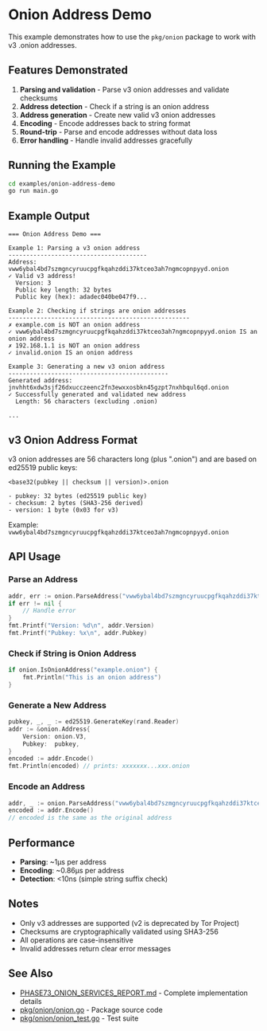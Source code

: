# Onion Address Demo

This example demonstrates how to use the `pkg/onion` package to work with v3 .onion addresses.

## Features Demonstrated

1. **Parsing and validation** - Parse v3 onion addresses and validate checksums
2. **Address detection** - Check if a string is an onion address
3. **Address generation** - Create new valid v3 onion addresses
4. **Encoding** - Encode addresses back to string format
5. **Round-trip** - Parse and encode addresses without data loss
6. **Error handling** - Handle invalid addresses gracefully

## Running the Example

```bash
cd examples/onion-address-demo
go run main.go
```

## Example Output

```
=== Onion Address Demo ===

Example 1: Parsing a v3 onion address
---------------------------------------
Address: vww6ybal4bd7szmgncyruucpgfkqahzddi37ktceo3ah7ngmcopnpyyd.onion
✓ Valid v3 address!
  Version: 3
  Public key length: 32 bytes
  Public key (hex): adadec040be047f9...

Example 2: Checking if strings are onion addresses
---------------------------------------------------
✗ example.com is NOT an onion address
✓ vww6ybal4bd7szmgncyruucpgfkqahzddi37ktceo3ah7ngmcopnpyyd.onion IS an onion address
✗ 192.168.1.1 is NOT an onion address
✓ invalid.onion IS an onion address

Example 3: Generating a new v3 onion address
---------------------------------------------
Generated address: jnvhht6xdw3sjf26dxucczeenc2fn3ewxxosbkn45gzpt7nxhbqul6qd.onion
✓ Successfully generated and validated new address
  Length: 56 characters (excluding .onion)

...
```

## v3 Onion Address Format

v3 onion addresses are 56 characters long (plus ".onion") and are based on ed25519 public keys:

```
<base32(pubkey || checksum || version)>.onion

- pubkey: 32 bytes (ed25519 public key)
- checksum: 2 bytes (SHA3-256 derived)
- version: 1 byte (0x03 for v3)
```

Example: `vww6ybal4bd7szmgncyruucpgfkqahzddi37ktceo3ah7ngmcopnpyyd.onion`

## API Usage

### Parse an Address

```go
addr, err := onion.ParseAddress("vww6ybal4bd7szmgncyruucpgfkqahzddi37ktceo3ah7ngmcopnpyyd.onion")
if err != nil {
    // Handle error
}
fmt.Printf("Version: %d\n", addr.Version)
fmt.Printf("Pubkey: %x\n", addr.Pubkey)
```

### Check if String is Onion Address

```go
if onion.IsOnionAddress("example.onion") {
    fmt.Println("This is an onion address")
}
```

### Generate a New Address

```go
pubkey, _, _ := ed25519.GenerateKey(rand.Reader)
addr := &onion.Address{
    Version: onion.V3,
    Pubkey:  pubkey,
}
encoded := addr.Encode()
fmt.Println(encoded) // prints: xxxxxxx...xxx.onion
```

### Encode an Address

```go
addr, _ := onion.ParseAddress("vww6ybal4bd7szmgncyruucpgfkqahzddi37ktceo3ah7ngmcopnpyyd.onion")
encoded := addr.Encode()
// encoded is the same as the original address
```

## Performance

- **Parsing**: ~1μs per address
- **Encoding**: ~0.86μs per address
- **Detection**: <10ns (simple string suffix check)

## Notes

- Only v3 addresses are supported (v2 is deprecated by Tor Project)
- Checksums are cryptographically validated using SHA3-256
- All operations are case-insensitive
- Invalid addresses return clear error messages

## See Also

- [PHASE73_ONION_SERVICES_REPORT.md](../../PHASE73_ONION_SERVICES_REPORT.md) - Complete implementation details
- [pkg/onion/onion.go](../../pkg/onion/onion.go) - Package source code
- [pkg/onion/onion_test.go](../../pkg/onion/onion_test.go) - Test suite
